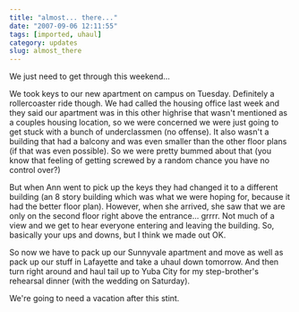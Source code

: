 ```yaml
---
title: "almost... there..."
date: "2007-09-06 12:11:55"
tags: [imported, uhaul]
category: updates
slug: almost_there
---
```


We just need to get through this weekend...

We took keys to our new apartment on campus on Tuesday. Definitely a
rollercoaster ride though. We had called the housing office last week and they
said our apartment was in this other highrise that wasn't mentioned as a couples
housing location, so we were concerned we were just going to get stuck with a
bunch of underclassmen (no offense). It also wasn't a building that had a
balcony and was even smaller than the other floor plans (if that was even
possible). So we were pretty bummed about that (you know that feeling of getting
screwed by a random chance you have no control over?)

But when Ann went to pick up the keys they had changed it to a different
building (an 8 story building which was what we were hoping for, because it had
the better floor plan). However, when she arrived, she saw that we are only on
the second floor right above the entrance... grrrr. Not much of a view and we
get to hear everyone entering and leaving the building. So, basically your ups
and downs, but I think we made out OK.

So now we have to pack up our Sunnyvale apartment and move as well as pack up
our stuff in Lafayette and take a uhaul down tomorrow. And then turn right
around and haul tail up to Yuba City for my step-brother's rehearsal dinner
(with the wedding on Saturday).

We're going to need a vacation after this stint.
